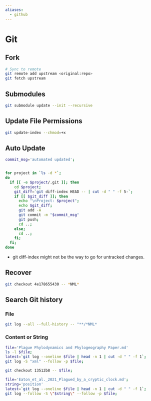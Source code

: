```yaml
---
aliases:
  - github
---
```


# Git

## Fork

```bash
# Sync to remote
git remote add upstream <original:repo>
git fetch upstream
```

## Submodules

```bash
git submodule update --init --recursive
```

## Update File Permissions

```bash
git update-index --chmod=+x 
```

## Auto Update


```bash
commit_msg='automated updated';


for project in `ls -d *`; 
do 
  if [[ -e $project/.git ]]; then   
	cd $project;
	git_diff=`git diff-index HEAD -- | cut -d " " -f 5-`;
	if [[ $git_diff ]]; then
	  echo "\nProject: $project";
	  echo $git_diff;
	  git add -A
	  git commit -m "$commit_msg"
	  git push;
	  cd ..;
	else;
	  cd ..;
	fi;
  fi; 
done
```

- git diff-index might not be the way to go for untracked changes.

## Recover

```bash
git checkout 4e178655430 -- *NML*
```

## Search Git history

### File

```bash
git log --all --full-history -- "**/*NML*
```

### Content or String

```bash
file='Plague Phylodynamics and Phylogeography Paper.md'
ls -l $file;
latest=`git log --oneline $file | head -n 1 | cut -d " " -f 1`;
git log -S "xml" --follow -p $file;

git checkout 13512b8 -- $file;
```

```bash
file='Eaton_et_al._2021_Plagued_by_a_cryptic_clock.md';
string='position'
latest=`git log --oneline $file | head -n 1 | cut -d " " -f 1`;
git log --follow -S \"$string\" --follow -p $file;
```